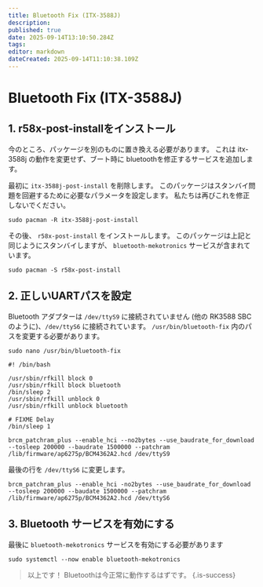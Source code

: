 ```yaml
---
title: Bluetooth Fix (ITX-3588J)
description:
published: true
date: 2025-09-14T13:10:50.284Z
tags:
editor: markdown
dateCreated: 2025-09-14T11:10:38.109Z
---
```


# Bluetooth Fix (ITX-3588J)

## 1. r58x-post-installをインストール

今のところ、パッケージを別のものに置き換える必要があります。 これは itx-3588j の動作を変更せず、ブート時に bluetoothを修正するサービスを追加します。

最初に `itx-3588j-post-install` を削除します。 このパッケージはスタンバイ問題を回避するために必要なパラメータを設定します。 私たちは再びこれを修正しないでください。

```
sudo pacman -R itx-3588j-post-install
```

その後、 `r58x-post-install` をインストールします。 このパッケージは上記と同じようにスタンバイしますが、 `bluetooth-mekotronics` サービスが含まれています。

```
sudo pacman -S r58x-post-install
```

## 2. 正しいUARTパスを設定

Bluetooth アダプターは `/dev/ttyS9` に接続されていません (他の RK3588 SBC のように)、`/dev/ttyS6` に接続されています。 `/usr/bin/bluetooth-fix` 内のパスを変更する必要があります。

```
sudo nano /usr/bin/bluetooth-fix
```

```
#! /bin/bash

/usr/sbin/rfkill block 0
/usr/sbin/rfkill block bluetooth
/bin/sleep 2
/usr/sbin/rfkill unblock 0
/usr/sbin/rfkill unblock bluetooth

# FIXME Delay
/bin/sleep 1

brcm_patchram_plus --enable_hci --no2bytes --use_baudrate_for_download --tosleep 200000 --baudrate 1500000 --patchram /lib/firmware/ap6275p/BCM4362A2.hcd /dev/ttyS9
```

最後の行を `/dev/ttyS6` に変更します。

```
brcm_patchram_plus --enable_hci -no2bytes --use_baudrate_for_download --tosleep 200000 --baudate 1500000 --patchram /lib/firmware/ap6275p/BCM4362A2.hcd /dev/ttyS6
```

## 3. Bluetooth サービスを有効にする

最後に `bluetooth-mekotronics` サービスを有効にする必要があります

```
sudo systemctl --now enable bluetooth-mekotronics
```

> 以上です！ Bluetoothは今正常に動作するはずです。
> {.is-success}
